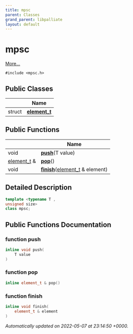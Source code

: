 ```yaml
---
title: mpsc
parent: Classes
grand_parent: libpalliate
layout: default
---
```


# mpsc



 [More...](#detailed-description)


`#include <mpsc.h>`

## Public Classes

|                | Name           |
| -------------- | -------------- |
| struct | **[element_t](/libpalliate/generated/Classes/structmpsc_1_1element__t)**  |

## Public Functions

|                | Name           |
| -------------- | -------------- |
| void | **[push](/libpalliate/generated/Classes/classmpsc#function-push)**(T value) |
| [element_t](/libpalliate/generated/Classes/structmpsc_1_1element__t) & | **[pop](/libpalliate/generated/Classes/classmpsc#function-pop)**() |
| void | **[finish](/libpalliate/generated/Classes/classmpsc#function-finish)**([element_t](/libpalliate/generated/Classes/structmpsc_1_1element__t) & element) |

## Detailed Description

```cpp
template <typename T ,
unsigned size>
class mpsc;
```

## Public Functions Documentation

### function push

```cpp
inline void push(
    T value
)
```


### function pop

```cpp
inline element_t & pop()
```


### function finish

```cpp
inline void finish(
    element_t & element
)
```



_Automatically updated on 2022-05-07 at 23:14:50 +0000._
